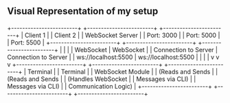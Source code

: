 ## Visual Representation of my setup 
 +------------------------+      +------------------------+      +------------------------+
 |      Client 1          |      |      Client 2          |      |    WebSocket Server   |
 |      Port: 3000        |      |      Port: 5000        |      |      Port: 5500        |
 +------------------------+      +------------------------+      +------------------------+
               |                                |                                 |
               |           WebSocket            |            WebSocket         |
               |       Connection to Server      |       Connection to Server   |
               |        ws://localhost:5500       |        ws://localhost:5500  |
               |                                |                                 |
               v                                v                                 v
 +------------------------+      +------------------------+      +------------------------+
 |        Terminal        |      |        Terminal        |      |     WebSocket Module   |
 |  (Reads and Sends      |      |  (Reads and Sends      |      |    (Handles WebSocket    |
 |   Messages via CLI)    |      |   Messages via CLI)    |      |   Communication Logic)  |
 +------------------------+      +------------------------+      +------------------------+
